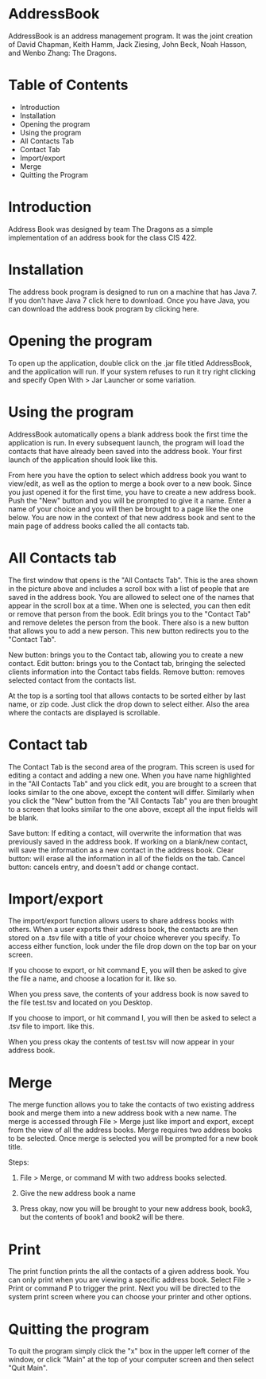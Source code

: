 AddressBook
===========

AddressBook is an address management program. It was the joint creation of David Chapman, Keith Hamm, Jack Ziesing,
John Beck, Noah Hasson, and Wenbo Zhang: The Dragons.

Table of Contents
=================
- Introduction
- Installation
- Opening the program
- Using the program
- All Contacts Tab
- Contact Tab
- Import/export
- Merge
- Quitting the Program

Introduction
============
Address Book was designed by team The Dragons as a simple implementation of an address book for the class CIS 422.

Installation
============
The address book program is designed to run on a machine that has Java 7.  If you don't have Java 7 click here to
download. Once you have Java, you can download the address book program by clicking here.

Opening the program
===================
To open up the application, double click on the .jar file titled AddressBook, and the application will run.
If your system refuses to run it try right clicking and specify Open With > Jar Launcher or some variation.

Using the program
=================
AddressBook automatically opens a blank address book the first time the application is run. In every subsequent
launch, the program will load the contacts that have already been saved into the address book. Your first launch
of the application should look like this.

From here you have the option to select which address book you want to view/edit, as well as the option to merge
a book over to a new book.  Since you just opened it for the first time, you have to create a new address book.
Push the "New" button and you will be prompted to give it a name.  Enter a name of your choice and you will then
be brought to a page like the one below.  You are now in the context of that new address book and sent to the main
page of address books called the all contacts tab.

All Contacts tab
================

The first window that opens is the "All Contacts Tab".  This is the area shown in the picture above and
includes a scroll box with a list of people that are saved in the address book. You are allowed to select one of
the names that appear in the scroll box at a time.  When one is selected, you can then edit or remove that person
from the book.  Edit brings you to the "Contact Tab" and remove deletes the person from the book.  There also is a
new button that allows you to add a new person. This new button redirects you to the "Contact Tab".

New button: brings you to the Contact tab, allowing you to create a new contact.
Edit button: brings you to the Contact tab, bringing the selected clients information into the Contact tabs fields.
Remove button: removes selected contact from the contacts list.

At the top is a sorting tool that allows contacts to be sorted either by last name, or zip code.
Just click the drop down to select either.  Also the area where the contacts are displayed is scrollable.

Contact tab
===========

The Contact Tab is the second area of the program.  This screen is used for editing a contact and adding a new one.
When you have name highlighted in the "All Contacts Tab" and you click edit, you are brought to a screen that looks
similar to the one above, except the content will differ.   Similarly when you click the "New" button from the
"All Contacts Tab" you are then brought to a screen that looks similar to the one above, except all the input fields
will be blank.

Save button: If editing a contact, will overwrite the information that was previously saved in the address book.
             If working on a blank/new contact, will save the information as a new contact in the address book.
Clear button: will erase all the information in all of the fields on the tab.
Cancel button: cancels entry, and doesn't add or change contact.

Import/export
=============

The import/export function allows users to share address books with others.
When a user exports their address book, the contacts are then stored on a .tsv file with a title of your choice
wherever you specify. To access either function, look under the file drop down on the top bar on your screen.

If you choose to export, or hit command E, you will then be asked to give the file a name, and choose a location
for it. like so.

When you press save, the contents of your address book is now saved to the file test.tsv and located on you Desktop.

If you choose to import, or hit command I, you will then be asked to select a .tsv file to import. like this.

When you press okay the contents of test.tsv will now appear in your address book.

Merge
=====

The merge function allows you to take the contacts of two existing address book and merge them into a
new address book with a new name.  The merge is accessed through File > Merge just like import and export,
except from the view of all the address books. Merge requires two address books to be selected.  Once merge is
selected you will be prompted for a new book title.

Steps:
1. File > Merge, or command M with two address books selected.

2. Give the new address book a name

3. Press okay, now you will be brought to your new address book, book3, but the contents of book1 and book2 will be
there.

Print
=====
The print function prints the all the contacts of a given address book.  You can only print when you are viewing
a specific address book.  Select File > Print or command P to trigger the print.  Next you will be directed to the
system print screen where you can choose your printer and other options.

Quitting the program
====================

To quit the program simply click the "x" box in the upper left corner of the window, or click "Main" at the top of
your computer screen and then select "Quit Main".